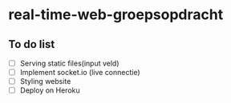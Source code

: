 # real-time-web-groepsopdracht

## To do list
- [ ] Serving static files(input veld)
- [ ] Implement socket.io (live connectie)
- [ ] Styling website 
- [ ] Deploy on Heroku
